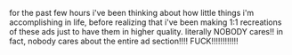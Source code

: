 for the past few hours i've been thinking about how little things i'm accomplishing in life, before realizing that i've been making 1:1 recreations of these ads just to have them in higher quality. literally NOBODY cares!! in fact, nobody cares about the entire ad section!!!! FUCK!!!!!!!!!!!!